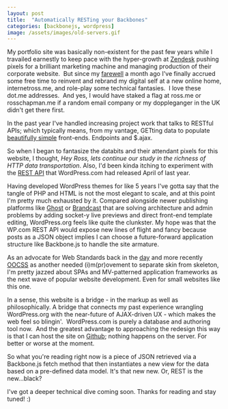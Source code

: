 ```yaml
---
layout: post
title:  "Automatically RESTing your Backbones"
categories: [backbonejs, wordpress]
image: /assets/images/old-servers.gif
---
```


My portfolio site was basically non-existent for the past few years while I travailed earnestly to keep pace with the hyper-growth at <a href="http://zendesk.com">Zendesk</a> pushing pixels for a brilliant marketing machine and managing production of their corporate website.  But since my <a href="http://internetross.me/#blog/bye-zendesk">farewell</a> a month ago I've finally accrued some free time to reinvent and rebrand my digital self at a new online home, internetross.me, and role-play some technical fantasies.  I love these dot.me addresses.  And yes, I would have staked a flag at ross.me or rosschapman.me if a random email company or my doppleganger in the UK didn't get there first.

In the past year I've handled increasing project work that talks to RESTful APIs; which typically means, from my vantage, GETting data to populate <a href="http://www.zendesk.com/blog/consumerization-beautifully-simple-design">beautifully simple</a> front-ends. Endpoints and $.ajax.

So when I began to fantasize the databits and their attendant pixels for this website, I thought, <em>Hey Ross, lets continue our study in the richness of HTTP data transportation</em>. Also, I'd been kinda itching to experiment with the <a href="http://developer.wordpress.com/docs/api/">REST API</a> that WordPress.com had released April of last year.

Having developed WordPress themes for like 5 years I've gotta say that the tangle of PHP and HTML is not the most elegant to scale, and at this point I'm pretty much exhausted by it. Compared alongside newer publishing platforms like <a href="http://ghost.org/">Ghost</a> or <a href="https://brandcast.com/auth/login">Brandcast</a> that are solving architecture and admin problems by adding socket-y live previews and direct front-end template editing, WordPress.org feels like quite the clunkster. My hope was that the WP.com REST API would expose new lines of flight and fancy because posts as a JSON object implies I can choose a future-forward application structure like Backbone.js to handle the site armature.

As an advocate for Web Standards back in the <a href="http://www.csszengarden.com/">day</a> and more recently <a href="https://github.com/stubbornella/oocss">OOCSS</a> as another needed (i)m(pr)ovement to separate skin from skeleton, I'm pretty jazzed about SPAs and MV-patterned application frameworks as the next wave of popular website development. Even for small websites like this one.

In a sense, this website is a bridge - in the markup as well as philosophically. A bridge that connects my past experience wrangling WordPress.org with the near-future of AJAX-driven UX - which makes the web feel so blingin'.  WordPress.com is purely a database and authoring tool now.  And the greatest advantage to approaching the redesign this way is that I can host the site on <a href="https://github.com/">Github</a>; nothing happens on the server. For better or worse at the moment.

So what you're reading right now is a piece of JSON retrieved via a Backbone.js fetch method that then instantiates a new view for the data based on a pre-defined data model. It's that new new. Or, REST is the new...black?

I've got a deeper technical dive coming soon. Thanks for reading and stay tuned! :)